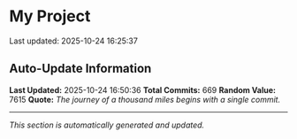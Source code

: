 # My Project


Last updated: 2025-10-24 16:25:37




































































































































































































































































































































































































































































































































































































































































































































































































































































































































































































































































































## Auto-Update Information

**Last Updated:** 2025-10-24 16:50:36
**Total Commits:** 669
**Random Value:** 7615
**Quote:** _The journey of a thousand miles begins with a single commit._

---
_This section is automatically generated and updated._
